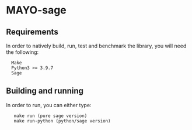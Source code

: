 # MAYO-sage

## Requirements

In order to natively build, run, test and benchmark the library, you will need the following:

```
  Make
  Python3 >= 3.9.7
  Sage
```

## Building and running

In order to run, you can either type:

```
   make run (pure sage version)
   make run-python (python/sage version)
```
